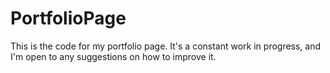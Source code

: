# PortfolioPage
This is the code for my portfolio page. It's a constant work in progress, and I'm open to any suggestions on how to improve it.
